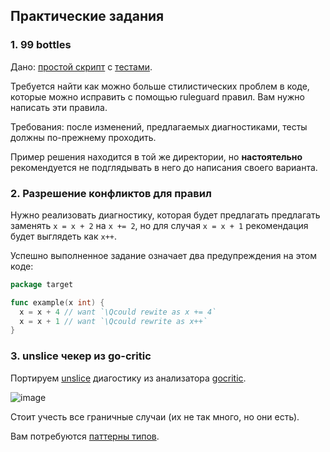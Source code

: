 ## Практические задания

### 1. 99 bottles

Дано: [простой скрипт](/99bottles/main.go) с [тестами](/99bottles/main_test.go).

Требуется найти как можно больше стилистических проблем в коде, которые можно исправить с помощью ruleguard правил.
Вам нужно написать эти правила.

Требования: после изменений, предлагаемых диагностиками, тесты должны по-прежнему проходить.

Пример решения находится в той же директории, но **настоятельно** рекомендуется не подглядывать в него до написания своего варианта.

### 2. Разрешение конфликтов для правил

Нужно реализовать диагностику, которая будет предлагать предлагать заменять `x = x + 2` на `x += 2`, но для случая
`x = x + 1` рекомендация будет выглядеть как `x++`.

Успешно выполненное задание означает два предупреждения на этом коде:

```go
package target

func example(x int) {
  x = x + 4 // want `\Qcould rewite as x += 4`
  x = x + 1 // want `\Qcould rewrite as x++`
}
```

### 3. unslice чекер из go-critic

Портируем [unslice](https://go-critic.github.io/overview.html#unslice) диагостику из анализатора [gocritic](https://github.com/go-critic/go-critic).

![image](https://user-images.githubusercontent.com/6286655/115932102-ef30cd00-a494-11eb-8ed6-96e70cf9ff85.png)

Стоит учесть все граничные случаи (их не так много, но они есть).

Вам потребуются [паттерны типов](https://go-ruleguard.github.io/by-example/type-patterns).
